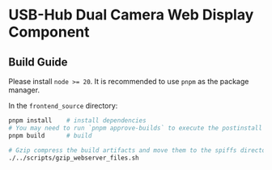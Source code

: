 # USB-Hub Dual Camera Web Display Component

## Build Guide

Please install `node >= 20`. It is recommended to use `pnpm` as the package manager.

In the `frontend_source` directory:

```bash
pnpm install    # install dependencies
# You may need to run `pnpm approve-builds` to execute the postinstall script for some dependencies.
pnpm build      # build

# Gzip compress the build artifacts and move them to the spiffs directory.
./../scripts/gzip_webserver_files.sh
```
